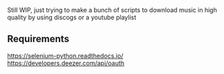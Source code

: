 Still WIP, just trying to make a bunch of scripts to download music in high quality by using discogs or a youtube playlist

## Requirements

https://selenium-python.readthedocs.io/
https://developers.deezer.com/api/oauth